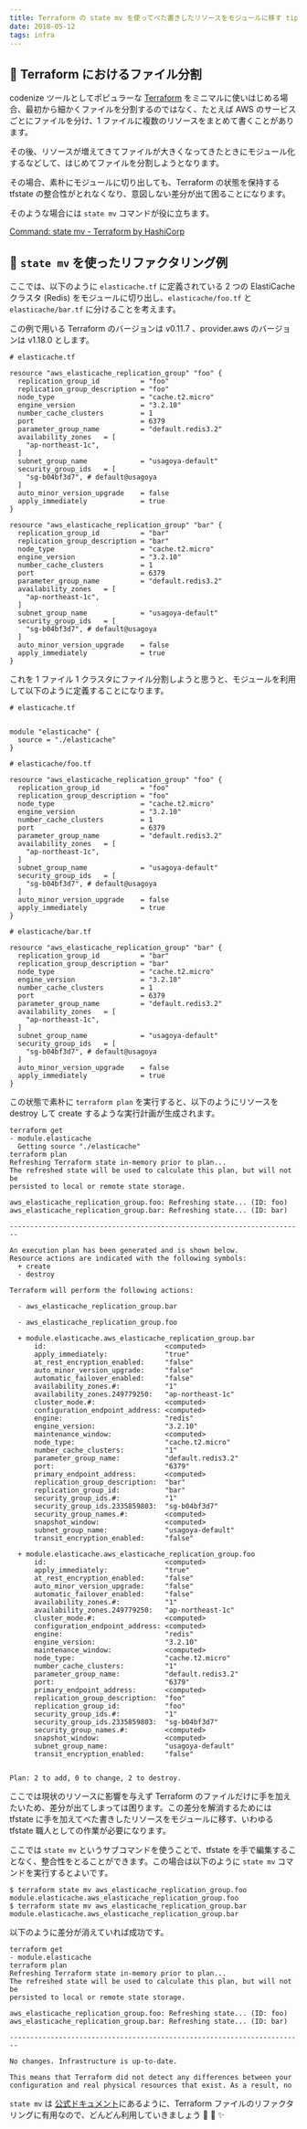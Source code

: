 ```yaml
---
title: Terraform の state mv を使ってべた書きしたリソースをモジュールに移す tips
date: 2018-05-12
tags: infra
---
```


## :open_file_folder: Terraform におけるファイル分割

codenize ツールとしてポピュラーな [Terraform](https://www.terraform.io/) をミニマルに使いはじめる場合、最初から細かくファイルを分割するのではなく、たとえば AWS のサービスごとにファイルを分け、1 ファイルに複数のリソースをまとめて書くことがあります。

その後、リソースが増えてきてファイルが大きくなってきたときにモジュール化するなどして、はじめてファイルを分割しようとなります。

その場合、素朴にモジュールに切り出しても、Terraform の状態を保持する tfstate の整合性がとれなくなり、意図しない差分が出て困ることになります。

そのような場合には `state mv` コマンドが役に立ちます。

[Command: state mv - Terraform by HashiCorp](https://www.terraform.io/docs/commands/state/mv.html)

## :dango: `state mv` を使ったリファクタリング例

ここでは、以下のように `elasticache.tf` に定義されている 2 つの ElastiCache クラスタ (Redis) をモジュールに切り出し、`elasticache/foo.tf` と `elasticache/bar.tf` に分けることを考えます。

この例で用いる Terraform のバージョンは v0.11.7 、provider.aws のバージョンは v1.18.0 とします。

```hcl
# elasticache.tf

resource "aws_elasticache_replication_group" "foo" {
  replication_group_id          = "foo"
  replication_group_description = "foo"
  node_type                     = "cache.t2.micro"
  engine_version                = "3.2.10"
  number_cache_clusters         = 1
  port                          = 6379
  parameter_group_name          = "default.redis3.2"
  availability_zones   = [
    "ap-northeast-1c",
  ]
  subnet_group_name             = "usagoya-default"
  security_group_ids   = [
    "sg-b04bf3d7", # default@usagoya
  ]
  auto_minor_version_upgrade    = false
  apply_immediately             = true
}

resource "aws_elasticache_replication_group" "bar" {
  replication_group_id          = "bar"
  replication_group_description = "bar"
  node_type                     = "cache.t2.micro"
  engine_version                = "3.2.10"
  number_cache_clusters         = 1
  port                          = 6379
  parameter_group_name          = "default.redis3.2"
  availability_zones   = [
    "ap-northeast-1c",
  ]
  subnet_group_name             = "usagoya-default"
  security_group_ids   = [
    "sg-b04bf3d7", # default@usagoya
  ]
  auto_minor_version_upgrade    = false
  apply_immediately             = true
}
```

これを 1 ファイル 1 クラスタにファイル分割しようと思うと、モジュールを利用して以下のように定義することになります。

```
# elasticache.tf


module "elasticache" {
  source = "./elasticache"
}
```

```
# elasticache/foo.tf

resource "aws_elasticache_replication_group" "foo" {
  replication_group_id          = "foo"
  replication_group_description = "foo"
  node_type                     = "cache.t2.micro"
  engine_version                = "3.2.10"
  number_cache_clusters         = 1
  port                          = 6379
  parameter_group_name          = "default.redis3.2"
  availability_zones   = [
    "ap-northeast-1c",
  ]
  subnet_group_name             = "usagoya-default"
  security_group_ids   = [
    "sg-b04bf3d7", # default@usagoya
  ]
  auto_minor_version_upgrade    = false
  apply_immediately             = true
}
```

```
# elasticache/bar.tf

resource "aws_elasticache_replication_group" "bar" {
  replication_group_id          = "bar"
  replication_group_description = "bar"
  node_type                     = "cache.t2.micro"
  engine_version                = "3.2.10"
  number_cache_clusters         = 1
  port                          = 6379
  parameter_group_name          = "default.redis3.2"
  availability_zones   = [
    "ap-northeast-1c",
  ]
  subnet_group_name             = "usagoya-default"
  security_group_ids   = [
    "sg-b04bf3d7", # default@usagoya
  ]
  auto_minor_version_upgrade    = false
  apply_immediately             = true
}
```

この状態で素朴に `terraform plan` を実行すると、以下のようにリソースを destroy して create するような実行計画が生成されます。

```
terraform get
- module.elasticache
  Getting source "./elasticache"
terraform plan
Refreshing Terraform state in-memory prior to plan...
The refreshed state will be used to calculate this plan, but will not be
persisted to local or remote state storage.

aws_elasticache_replication_group.foo: Refreshing state... (ID: foo)
aws_elasticache_replication_group.bar: Refreshing state... (ID: bar)

------------------------------------------------------------------------

An execution plan has been generated and is shown below.
Resource actions are indicated with the following symbols:
  + create
  - destroy

Terraform will perform the following actions:

  - aws_elasticache_replication_group.bar

  - aws_elasticache_replication_group.foo

  + module.elasticache.aws_elasticache_replication_group.bar
      id:                             <computed>
      apply_immediately:              "true"
      at_rest_encryption_enabled:     "false"
      auto_minor_version_upgrade:     "false"
      automatic_failover_enabled:     "false"
      availability_zones.#:           "1"
      availability_zones.249779250:   "ap-northeast-1c"
      cluster_mode.#:                 <computed>
      configuration_endpoint_address: <computed>
      engine:                         "redis"
      engine_version:                 "3.2.10"
      maintenance_window:             <computed>
      node_type:                      "cache.t2.micro"
      number_cache_clusters:          "1"
      parameter_group_name:           "default.redis3.2"
      port:                           "6379"
      primary_endpoint_address:       <computed>
      replication_group_description:  "bar"
      replication_group_id:           "bar"
      security_group_ids.#:           "1"
      security_group_ids.2335859803:  "sg-b04bf3d7"
      security_group_names.#:         <computed>
      snapshot_window:                <computed>
      subnet_group_name:              "usagoya-default"
      transit_encryption_enabled:     "false"

  + module.elasticache.aws_elasticache_replication_group.foo
      id:                             <computed>
      apply_immediately:              "true"
      at_rest_encryption_enabled:     "false"
      auto_minor_version_upgrade:     "false"
      automatic_failover_enabled:     "false"
      availability_zones.#:           "1"
      availability_zones.249779250:   "ap-northeast-1c"
      cluster_mode.#:                 <computed>
      configuration_endpoint_address: <computed>
      engine:                         "redis"
      engine_version:                 "3.2.10"
      maintenance_window:             <computed>
      node_type:                      "cache.t2.micro"
      number_cache_clusters:          "1"
      parameter_group_name:           "default.redis3.2"
      port:                           "6379"
      primary_endpoint_address:       <computed>
      replication_group_description:  "foo"
      replication_group_id:           "foo"
      security_group_ids.#:           "1"
      security_group_ids.2335859803:  "sg-b04bf3d7"
      security_group_names.#:         <computed>
      snapshot_window:                <computed>
      subnet_group_name:              "usagoya-default"
      transit_encryption_enabled:     "false"


Plan: 2 to add, 0 to change, 2 to destroy.
```

ここでは現状のリソースに影響を与えず Terraform のファイルだけに手を加えたいため、差分が出てしまっては困ります。この差分を解消するためには tfstate に手を加えてべた書きしたリソースをモジュールに移す、いわゆる tfstate 職人としての作業が必要になります。

ここでは `state mv` というサブコマンドを使うことで、tfstate を手で編集することなく、整合性をとることができます。この場合は以下のように `state mv` コマンドを実行するとよいです。

```
$ terraform state mv aws_elasticache_replication_group.foo module.elasticache.aws_elasticache_replication_group.foo
$ terraform state mv aws_elasticache_replication_group.bar module.elasticache.aws_elasticache_replication_group.bar
```

以下のように差分が消えていれば成功です。

```
terraform get
- module.elasticache
terraform plan
Refreshing Terraform state in-memory prior to plan...
The refreshed state will be used to calculate this plan, but will not be
persisted to local or remote state storage.

aws_elasticache_replication_group.foo: Refreshing state... (ID: foo)
aws_elasticache_replication_group.bar: Refreshing state... (ID: bar)

------------------------------------------------------------------------

No changes. Infrastructure is up-to-date.

This means that Terraform did not detect any differences between your
configuration and real physical resources that exist. As a result, no
```

`state mv` は [公式ドキュメント](https://www.terraform.io/docs/commands/state/mv.html)にあるように、Terraform ファイルのリファクタリングに有用なので、どんどん利用していきましょう :muscle: :rabbit: :sparkles:
